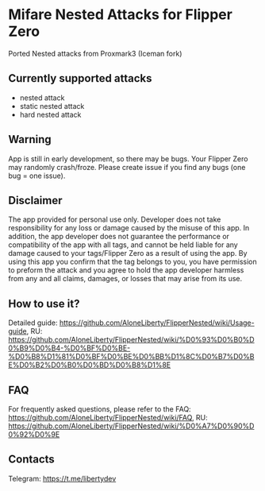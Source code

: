 # Mifare Nested Attacks for Flipper Zero

Ported Nested attacks from Proxmark3 (Iceman fork)

## Currently supported attacks

 - nested attack
 - static nested attack
 - hard nested attack

## Warning

App is still in early development, so there may be bugs. Your Flipper Zero may randomly crash/froze. Please create issue if you find any bugs (one bug = one issue).

## Disclaimer

The app provided for personal use only. Developer does not take responsibility for any loss or damage caused by the misuse of this app. In addition, the app developer does not guarantee the performance or compatibility of the app with all tags, and cannot be held liable for any damage caused to your tags/Flipper Zero as a result of using the app. By using this app you confirm that the tag belongs to you, you have permission to preform the attack and you agree to hold the app developer harmless from any and all claims, damages, or losses that may arise from its use.

## How to use it?

Detailed guide: https://github.com/AloneLiberty/FlipperNested/wiki/Usage-guide, RU: https://github.com/AloneLiberty/FlipperNested/wiki/%D0%93%D0%B0%D0%B9%D0%B4-%D0%BF%D0%BE-%D0%B8%D1%81%D0%BF%D0%BE%D0%BB%D1%8C%D0%B7%D0%BE%D0%B2%D0%B0%D0%BD%D0%B8%D1%8E

## FAQ

For frequently asked questions, please refer to the FAQ: https://github.com/AloneLiberty/FlipperNested/wiki/FAQ, RU: https://github.com/AloneLiberty/FlipperNested/wiki/%D0%A7%D0%90%D0%92%D0%9E

## Contacts

Telegram: https://t.me/libertydev
